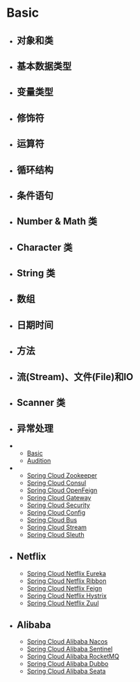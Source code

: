 # Basic

- ## 对象和类

- ## 基本数据类型

- ## 变量类型

- ## 修饰符

- ## 运算符

- ## 循环结构

- ## 条件语句

- ## Number & Math 类

- ## Character 类

- ## String 类

- ## 数组

- ## 日期时间

- ## 方法

- ## 流(Stream)、文件(File)和IO

- ## Scanner 类

- ## 异常处理









- - [Basic](https://file+.vscode-resource.vscode-cdn.net/e%3A/workspace/git/blog/docs/md/backEnd/java/md/backEnd/java/springCloud/basic.md)
  - [Audition](https://file+.vscode-resource.vscode-cdn.net/e%3A/workspace/git/blog/docs/md/backEnd/java/md/backEnd/java/springCloud/audition.md)







- - [Spring Cloud Zookeeper](https://file+.vscode-resource.vscode-cdn.net/e%3A/workspace/git/blog/docs/md/backEnd/java/md/backEnd/java/springCloud/eureka.md)
  - [Spring Cloud Consul](https://file+.vscode-resource.vscode-cdn.net/e%3A/workspace/git/blog/docs/md/backEnd/java/md/backEnd/java/springCloud/eureka.md)
  - [Spring Cloud OpenFeign](https://file+.vscode-resource.vscode-cdn.net/e%3A/workspace/git/blog/docs/md/backEnd/java/md/backEnd/java/springCloud/eureka.md)
  - [Spring Cloud Gateway](https://file+.vscode-resource.vscode-cdn.net/e%3A/workspace/git/blog/docs/md/backEnd/java/md/backEnd/java/springCloud/eureka.md)
  - [Spring Cloud Security](https://file+.vscode-resource.vscode-cdn.net/e%3A/workspace/git/blog/docs/md/backEnd/java/md/backEnd/java/springCloud/eureka.md)
  - [Spring Cloud Config](https://file+.vscode-resource.vscode-cdn.net/e%3A/workspace/git/blog/docs/md/backEnd/java/md/backEnd/java/springCloud/eureka.md)
  - [Spring Cloud Bus](https://file+.vscode-resource.vscode-cdn.net/e%3A/workspace/git/blog/docs/md/backEnd/java/md/backEnd/java/springCloud/eureka.md)
  - [Spring Cloud Stream](https://file+.vscode-resource.vscode-cdn.net/e%3A/workspace/git/blog/docs/md/backEnd/java/md/backEnd/java/springCloud/eureka.md)
  - [Spring Cloud Sleuth](https://file+.vscode-resource.vscode-cdn.net/e%3A/workspace/git/blog/docs/md/backEnd/java/md/backEnd/java/springCloud/eureka.md)

- ## Netflix

  - [Spring Cloud Netflix Eureka](https://file+.vscode-resource.vscode-cdn.net/e%3A/workspace/git/blog/docs/md/backEnd/java/md/backEnd/java/springCloud/eureka.md)
  - [Spring Cloud Netflix Ribbon](https://file+.vscode-resource.vscode-cdn.net/e%3A/workspace/git/blog/docs/md/backEnd/java/md/backEnd/java/springCloud/ribbon.md)
  - [Spring Cloud Netflix Feign](https://file+.vscode-resource.vscode-cdn.net/e%3A/workspace/git/blog/docs/md/backEnd/java/md/backEnd/java/springCloud/fegin.md)
  - [Spring Cloud Netflix Hystrix](https://file+.vscode-resource.vscode-cdn.net/e%3A/workspace/git/blog/docs/md/backEnd/java/md/backEnd/java/springCloud/hystrix.md)
  - [Spring Cloud Netflix Zuul](https://file+.vscode-resource.vscode-cdn.net/e%3A/workspace/git/blog/docs/md/backEnd/java/md/backEnd/java/springCloud/zuul.md)

- ## Alibaba

  - [Spring Cloud Alibaba Nacos](https://file+.vscode-resource.vscode-cdn.net/e%3A/workspace/git/blog/docs/md/backEnd/java/md/backEnd/java/springCloud/eureka.md)
  - [Spring Cloud Alibaba Sentinel](https://file+.vscode-resource.vscode-cdn.net/e%3A/workspace/git/blog/docs/md/backEnd/java/md/backEnd/java/springCloud/eureka.md)
  - [Spring Cloud Alibaba RocketMQ](https://file+.vscode-resource.vscode-cdn.net/e%3A/workspace/git/blog/docs/md/backEnd/java/md/backEnd/java/springCloud/eureka.md)
  - [Spring Cloud Alibaba Dubbo](https://file+.vscode-resource.vscode-cdn.net/e%3A/workspace/git/blog/docs/md/backEnd/java/md/backEnd/java/springCloud/eureka.md)
  - [Spring Cloud Alibaba Seata](https://file+.vscode-resource.vscode-cdn.net/e%3A/workspace/git/blog/docs/md/backEnd/java/md/backEnd/java/springCloud/eureka.md)
